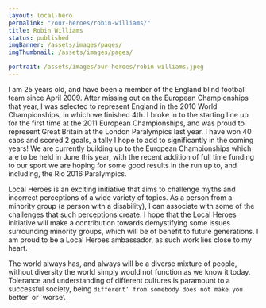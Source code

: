 ```yaml
---
layout: local-hero
permalink: "/our-heroes/robin-williams/"
title: Robin Williams
status: published
imgBanner: /assets/images/pages/
imgThumbnail: /assets/images/pages/

portrait: /assets/images/our-heroes/robin-williams.jpeg
---
```


I am 25 years old, and have been a member of the England blind football team since April 2009. After missing out on the European Championships that year, I was selected to represent England in the 2010 World Championships, in which we finished 4th. I broke in to the starting line up for the first time at the 2011 European Championships, and was proud to represent Great Britain at the London Paralympics last year. I have won 40 caps and scored 2 goals, a tally I hope to add to significantly in the coming years! We are currently building up to the European Championships which are to be held in June this year, with the recent addition of full time funding to our sport we are hoping for some good results in the run up to, and including, the Rio 2016 Paralympics.

Local Heroes is an exciting initiative that aims to challenge myths and incorrect perceptions of a wide variety of topics. As a person from a minority group (a person with a disability), I can associate with some of the challenges that such perceptions create. I hope that the Local Heroes initiative will make a contribution towards demystifying some issues surrounding minority groups, which will be of benefit to future generations. I am proud to be a Local Heroes ambassador, as such work lies close to my heart.

The world always has, and always will be a diverse mixture of people, without diversity the world simply would not function as we know it today. Tolerance and understanding of different cultures is paramount to a successful society, being `different’ from somebody does not make you `better’ or `worse’.
